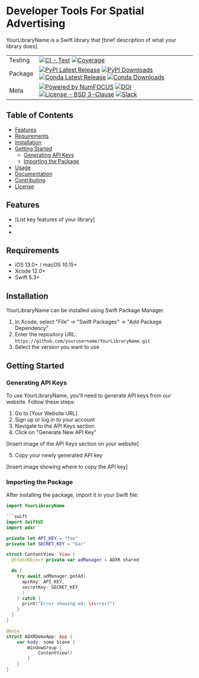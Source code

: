# Developer Tools For Spatial Advertising

YourLibraryName is a Swift library that [brief description of what your library does].

| | |
| --- | --- |
| Testing | [![CI - Test](https://github.com/pandas-dev/pandas/actions/workflows/unit-tests.yml/badge.svg)](https://github.com/pandas-dev/pandas/actions/workflows/unit-tests.yml) [![Coverage](https://codecov.io/github/pandas-dev/pandas/coverage.svg?branch=main)](https://codecov.io/gh/pandas-dev/pandas) |
| Package | [![PyPI Latest Release](https://img.shields.io/pypi/v/pandas.svg)](https://pypi.org/project/pandas/) [![PyPI Downloads](https://img.shields.io/pypi/dm/pandas.svg?label=PyPI%20downloads)](https://pypi.org/project/pandas/) [![Conda Latest Release](https://anaconda.org/conda-forge/pandas/badges/version.svg)](https://anaconda.org/conda-forge/pandas) [![Conda Downloads](https://img.shields.io/conda/dn/conda-forge/pandas.svg?label=Conda%20downloads)](https://anaconda.org/conda-forge/pandas) |
| Meta | [![Powered by NumFOCUS](https://img.shields.io/badge/powered%20by-NumFOCUS-orange.svg?style=flat&colorA=E1523D&colorB=007D8A)](https://numfocus.org) [![DOI](https://zenodo.org/badge/DOI/10.5281/zenodo.3509134.svg)](https://doi.org/10.5281/zenodo.3509134) [![License - BSD 3-Clause](https://img.shields.io/pypi/l/pandas.svg)](https://github.com/pandas-dev/pandas/blob/main/LICENSE) [![Slack](https://img.shields.io/badge/join_Slack-information-brightgreen.svg?logo=slack)](https://pandas.pydata.org/docs/dev/development/community.html?highlight=slack#community-slack) |

## Table of Contents
- [Features](#features)
- [Requirements](#requirements)
- [Installation](#installation)
- [Getting Started](#getting-started)
  - [Generating API Keys](#generating-api-keys)
  - [Importing the Package](#importing-the-package)
- [Usage](#usage)
- [Documentation](#documentation)
- [Contributing](#contributing)
- [License](#license)

## Features

- [List key features of your library]
- 
- 

## Requirements

- iOS 13.0+ / macOS 10.15+
- Xcode 12.0+
- Swift 5.3+

## Installation

YourLibraryName can be installed using Swift Package Manager.

1. In Xcode, select "File" → "Swift Packages" → "Add Package Dependency"
2. Enter the repository URL: `https://github.com/yourusername/YourLibraryName.git`
3. Select the version you want to use

## Getting Started

### Generating API Keys

To use YourLibraryName, you'll need to generate API keys from our website. Follow these steps:

1. Go to [Your Website URL]
2. Sign up or log in to your account
3. Navigate to the API Keys section
4. Click on "Generate New API Key"

[Insert image of the API Keys section on your website]

5. Copy your newly generated API key

[Insert image showing where to copy the API key]

### Importing the Package

After installing the package, import it in your Swift file:

```swift
import YourLibraryName

```swift
import SwiftUI
import adxr

private let API_KEY = "foo"
private let SECRET_KEY = "bar"

struct ContentView: View {
  @StateObject private var adManager = ADXR.shared

  do {
    try await adManager.getAd(
      apiKey: API_KEY,
      secretKey: SECRET_KEY
      )
    } catch {
      print("Error showing ad: \(error)")
    }
  }
}

@main
struct ADXRDemoApp: App {
    var body: some Scene {
        WindowGroup {
            ContentView()
        }
    }
}

```
